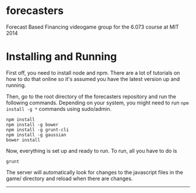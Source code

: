 forecasters
===========

Forecast Based Financing videogame group for the 6.073 course at MIT 2014

Installing and Running
======================

First off, you need to install node and npm. There are a lot of tutorials on how to do that online so it's assumed you have the latest version up and running.

Then, go to the root directory of the forecasters repository and run the following commands. Depending on your system, you might need to run `npm install -g *` commands using sudo/admin.

```
npm install
npm install -g bower
npm install -g grunt-cli
npm install -g gaussian
bower install
```

Now, everything is set up and ready to run. To run, all you have to do is

```
grunt
```

The server will automatically look for changes to the javascript files in the game/ directory and reload when there are changes.

***
